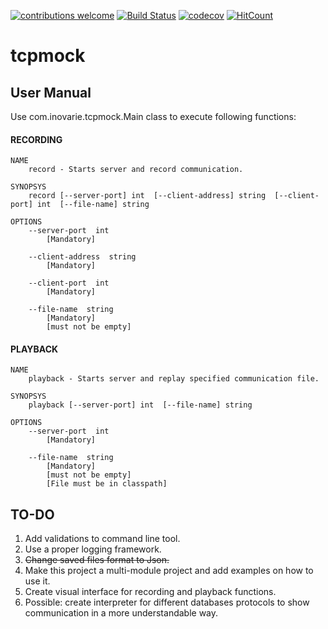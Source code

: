 [![contributions welcome](https://img.shields.io/badge/contributions-welcome-brightgreen.svg?style=flat)](https://github.com/dwyl/esta/issues) [![Build Status](https://travis-ci.org/mariopmartins/tcpmock.svg?branch=master)](https://travis-ci.org/mariopmartins/tcpmock) [![codecov](https://codecov.io/gh/mariopmartins/tcpmock/branch/master/graph/badge.svg)](https://codecov.io/gh/mariopmartins/tcpmock) [![HitCount](http://hits.dwyl.com/mariopmartins/tcpmock.svg)](http://hits.dwyl.com/mariopmartins/tcpmock)

# tcpmock

## User Manual
Use com.inovarie.tcpmock.Main class to execute following functions:

#### RECORDING

```
NAME
	record - Starts server and record communication.

SYNOPSYS
	record [--server-port] int  [--client-address] string  [--client-port] int  [--file-name] string

OPTIONS
	--server-port  int
		[Mandatory]

	--client-address  string
		[Mandatory]

	--client-port  int
		[Mandatory]

	--file-name  string	
		[Mandatory]
		[must not be empty]
```


#### PLAYBACK

```
NAME
	playback - Starts server and replay specified communication file.

SYNOPSYS
	playback [--server-port] int  [--file-name] string

OPTIONS
	--server-port  int
		[Mandatory]

	--file-name  string
		[Mandatory]
		[must not be empty]
		[File must be in classpath]
```

## TO-DO

1. Add validations to command line tool.
2. Use a proper logging framework.
3. ~~Change saved files format to Json.~~
4. Make this project a multi-module project and add examples on how to use it.
5. Create visual interface for recording and playback functions.
6. Possible: create interpreter for different databases protocols to show communication in a more understandable way.

